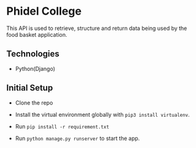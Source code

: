 # Phidel College
 This API is used to retrieve, structure and return data being used by the food basket application.

## Technologies
- Python(Django)

## Initial Setup

- Clone the repo

- Install the virtual environment globally with `pip3 install virtualenv`.

- Run `pip install -r requirement.txt`

- Run `python manage.py runserver` to start the app.
